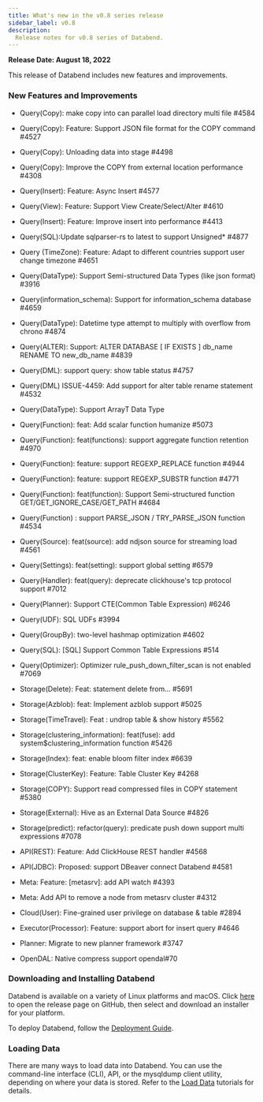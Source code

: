 ```yaml
---
title: What's new in the v0.8 series release
sidebar_label: v0.8
description:
  Release notes for v0.8 series of Databend.
---
```


**Release Date: August 18, 2022**

This release of Databend includes new features and improvements.

### New Features and Improvements

* Query(Copy): make copy into can parallel load directory multi file #4584
* Query(Copy): Feature: Support JSON file format for the COPY command #4527
* Query(Copy): Unloading data into stage #4498
* Query(Copy): Improve the COPY from external location performance  #4308
* Query(Insert): Feature: Async Insert #4577
* Query(View): Feature: Support View Create/Select/Alter #4610
* Query(Insert): Feature: Improve insert into performance #4413
* Query(SQL):Update sqlparser-rs to latest to support Unsigned* #4877
* Query (TimeZone): Feature: Adapt to different countries support user change timezone #4651
* Query(DataType): Support Semi-structured Data Types (like json format) #3916
* Query(information_schema): Support for information_schema database  #4659
* Query(DataType): Datetime type attempt to multiply with overflow from chrono #4874
* Query(ALTER): Support: ALTER DATABASE [ IF EXISTS ] db_name RENAME TO new_db_name #4839
* Query(DML): support query: show table status #4757
* Query(DML) ISSUE-4459: Add support for alter table rename statement #4532
* Query(DataType): Support ArrayT Data Type
* Query(Function): feat: Add scalar function humanize #5073
* Query(Function): feat(functions): support aggregate function retention #4970
* Query(Function): feature: support REGEXP_REPLACE function #4944
* Query(Function): feature: support REGEXP_SUBSTR function  #4771
* Query(Function): feat(function): Support Semi-structured function GET/GET_IGNORE_CASE/GET_PATH #4684
* Query(Function) : support PARSE_JSON / TRY_PARSE_JSON function #4534
* Query(Source): feat(source): add ndjson source for streaming load #4561
* Query(Settings): feat(setting): support global setting #6579
* Query(Handler): feat(query): deprecate clickhouse's tcp protocol support #7012
* Query(Planner): Support CTE(Common Table Expression) #6246
* Query(UDF): SQL UDFs #3994
* Query(GroupBy): two-level hashmap optimization #4602
* Query(SQL): [SQL] Support Common Table Expressions #514
* Query(Optimizer): Optimizer rule_push_down_filter_scan is not enabled #7069

* Storage(Delete): Feat: statement delete from...  #5691
* Storage(Azblob): feat: Implement azblob support  #5025
* Storage(TimeTravel): Feat : undrop table & show history #5562
* Storage(clustering_information): feat(fuse): add system$clustering_information function #5426
* Storage(Index): feat: enable bloom filter index #6639
* Storage(ClusterKey): Feature: Table Cluster Key #4268
* Storage(COPY): Support read compressed files in COPY statement #5380
* Storage(External): Hive as an External Data Source #4826
* Storage(predict): refactor(query): predicate push down support multi expressions #7078

* API(REST): Feature: Add ClickHouse REST handler #4568
* API(JDBC): Proposed: support DBeaver connect Databend #4581

* Meta: Feature: [metasrv]: add API watch #4393
* Meta: Add API to remove a node from metasrv cluster #4312

* Cloud(User): Fine-grained user privilege on database & table #2894
* Executor(Processor): Feature: support abort for insert query #4646
* Planner: Migrate to new planner framework #3747
* OpenDAL: Native compress support opendal#70

### Downloading and Installing Databend

Databend is available on a variety of Linux platforms and macOS. Click [here](https://github.com/datafuselabs/databend/releases/tag/v0.8.0-nightly) to open the release page on GitHub, then select and download an installer for your platform.

To deploy Databend, follow the [Deployment Guide](/doc/deploy).

### Loading Data

There are many ways to load data into Databend. You can use the command-line interface (CLI), API, or the mysqldump client utility, depending on where your data is stored. Refer to the [Load Data](/doc/load-data/load) tutorials for details. 